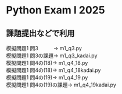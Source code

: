 # Python Exam I 2025 
## 課題提出などで利用
模擬問題1 問3　　　→  m1_q3.py  
模擬問題1 問3の課題→  m1_q3_kadai.py  
模擬問題1 問4の(18)→  m1_q4_18.py  
模擬問題1 問4の(18)→  m1_q4_18kadai.py  
模擬問題1 問4の(19)→  m1_q4_19.py  
模擬問題1 問4の(19)の課題→  m1_q4_19kadai.py  
